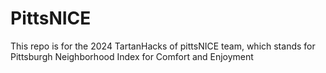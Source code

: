 # PittsNICE

This repo is for the 2024 TartanHacks of pittsNICE team, which stands for Pittsburgh Neighborhood Index for Comfort and Enjoyment
